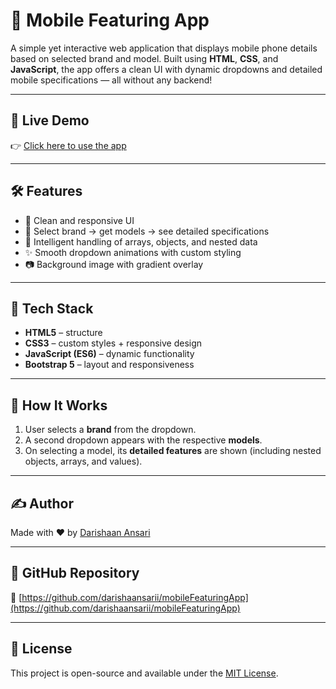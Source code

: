 # 📱 Mobile Featuring App

A simple yet interactive web application that displays mobile phone details based on selected brand and model. Built using **HTML**, **CSS**, and **JavaScript**, the app offers a clean UI with dynamic dropdowns and detailed mobile specifications — all without any backend!

---

## 🚀 Live Demo

👉 [Click here to use the app](https://darishaansarii.github.io/mobileFeaturingApp/)

---

## 🛠️ Features

- 🎨 Clean and responsive UI
- 📱 Select brand → get models → see detailed specifications
- 🧠 Intelligent handling of arrays, objects, and nested data
- ✨ Smooth dropdown animations with custom styling
- 📷 Background image with gradient overlay

---

## 📂 Tech Stack

- **HTML5** – structure
- **CSS3** – custom styles + responsive design
- **JavaScript (ES6)** – dynamic functionality
- **Bootstrap 5** – layout and responsiveness

---

## 🔧 How It Works

1. User selects a **brand** from the dropdown.
2. A second dropdown appears with the respective **models**.
3. On selecting a model, its **detailed features** are shown (including nested objects, arrays, and values).

---

## ✍️ Author

Made with ❤️ by [Darishaan Ansari](https://github.com/darishaansarii)

---

## 📌 GitHub Repository

🔗 [https://github.com/darishaansarii/mobileFeaturingApp](https://github.com/darishaansarii/mobileFeaturingApp)

---

## 📄 License

This project is open-source and available under the [MIT License](LICENSE).



